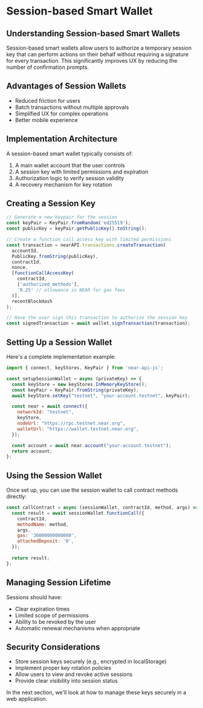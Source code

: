 # Session-based Smart Wallet

## Understanding Session-based Smart Wallets

Session-based smart wallets allow users to authorize a temporary session key that can perform actions on their behalf without requiring a signature for every transaction. This significantly improves UX by reducing the number of confirmation prompts.

## Advantages of Session Wallets

- Reduced friction for users
- Batch transactions without multiple approvals
- Simplified UX for complex operations
- Better mobile experience

## Implementation Architecture

A session-based smart wallet typically consists of:

1. A main wallet account that the user controls
2. A session key with limited permissions and expiration
3. Authorization logic to verify session validity
4. A recovery mechanism for key rotation

## Creating a Session Key

```javascript
// Generate a new keypair for the session
const keyPair = KeyPair.fromRandom('ed25519');
const publicKey = keyPair.getPublicKey().toString();

// Create a function call access key with limited permissions
const transaction = nearAPI.transactions.createTransaction(
  accountId,
  PublicKey.fromString(publicKey),
  contractId,
  nonce,
  [functionCallAccessKey(
    contractId,
    ['authorized_methods'],
    '0.25' // allowance in NEAR for gas fees
  )],
  recentBlockHash
);

// Have the user sign this transaction to authorize the session key
const signedTransaction = await wallet.signTransaction(transaction);
```

## Setting Up a Session Wallet

Here's a complete implementation example:

```javascript
import { connect, keyStores, KeyPair } from 'near-api-js';

const setupSessionWallet = async (privateKey) => {
  const keyStore = new keyStores.InMemoryKeyStore();
  const keyPair = KeyPair.fromString(privateKey);
  await keyStore.setKey("testnet", "your-account.testnet", keyPair);

  const near = await connect({
    networkId: "testnet",
    keyStore,
    nodeUrl: "https://rpc.testnet.near.org",
    walletUrl: "https://wallet.testnet.near.org",
  });

  const account = await near.account("your-account.testnet");
  return account;
};
```

## Using the Session Wallet

Once set up, you can use the session wallet to call contract methods directly:

```javascript
const callContract = async (sessionWallet, contractId, method, args) => {
  const result = await sessionWallet.functionCall({
    contractId,
    methodName: method,
    args,
    gas: '30000000000000',
    attachedDeposit: '0',
  });
  
  return result;
};
```

## Managing Session Lifetime

Sessions should have:

- Clear expiration times
- Limited scope of permissions
- Ability to be revoked by the user
- Automatic renewal mechanisms when appropriate

## Security Considerations

- Store session keys securely (e.g., encrypted in localStorage)
- Implement proper key rotation policies
- Allow users to view and revoke active sessions
- Provide clear visibility into session status

In the next section, we'll look at how to manage these keys securely in a web application.
